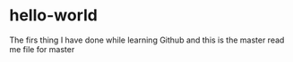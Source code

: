 # hello-world
The firs thing I have done while learning Github
and this is the master read me file for master
